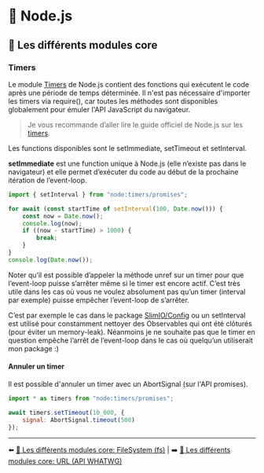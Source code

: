 # 🐢 Node.js

## 🌟 Les différents modules core

### Timers

Le module [Timers](https://nodejs.org/api/timers.html) de Node.js contient des fonctions qui exécutent le code après une période de temps déterminée. Il n'est pas nécessaire d'importer les timers via require(), car toutes les méthodes sont disponibles globalement pour émuler l'API JavaScript du navigateur.

> Je vous recommande d’aller lire le guide officiel de Node.js sur les [timers](https://nodejs.org/en/docs/guides/timers-in-node/).


Les functions disponibles sont le setImmediate, setTimeout et setInterval.

**setImmediate** est une function unique à Node.js (elle n’existe pas dans le navigateur) et elle permet d’exécuter du code au début de la prochaine itération de l’event-loop.

```js
import { setInterval } from "node:timers/promises";

for await (const startTime of setInterval(100, Date.now())) {
    const now = Date.now();
    console.log(now);
    if ((now - startTime) > 1000) {
        break;
    }
}
console.log(Date.now());
```

Noter qu’il est possible d’appeler la méthode unref sur un timer pour que l’event-loop puisse s’arrêter même si le timer est encore actif. C’est très utile dans les cas où vous ne voulez absolument pas qu’un timer (interval par exemple) puisse empêcher l’event-loop de s’arrêter.

C’est par exemple le cas dans le package [SlimIO/Config](https://github.com/SlimIO/Config/blob/master/src/config.class.js#L272) ou un setInterval est utilisé pour constamment nettoyer des Observables qui ont été clôturés (pour éviter un memory-leak). Néanmoins je ne souhaite pas que le timer en question empêche l’arrêt de l’event-loop dans le cas où quelqu’un utiliserait mon package :) 

#### Annuler un timer

Il est possible d'annuler un timer avec un AbortSignal (sur l'API promises).

```js
import * as timers from "node:timers/promises";

await timers.setTimeout(10_000, {
    signal: AbortSignal.timeout(500)
});
```

---

⬅️ [🌟 Les différents modules core: FileSystem (fs)](./4-fs.md) |
➡️ [🌟 Les différents modules core: URL (API WHATWG)](./6-url.md)
